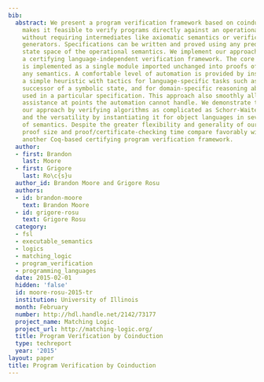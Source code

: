 ```yaml
---
bib:
  abstract: We present a program verification framework based on coinduction, which
    makes it feasible to verify programs directly against an operational semantics,
    without requiring intermediates like axiomatic semantics or verification condition
    generators. Specifications can be written and proved using any predicates on the
    state space of the operational semantics. We implement our approach in Coq, giving
    a certifying language-independent verification framework. The core proof system
    is implemented as a single module imported unchanged into proofs of programs in
    any semantics. A comfortable level of automation is provided by instantiating
    a simple heuristic with tactics for language-specific tasks such as finding the
    successor of a symbolic state, and for domain-specific reasoning about the predicates
    used in a particular specification. This approach also smoothly allows manual
    assistance at points the automation cannot handle. We demonstrate the power of
    our approach by verifying algorithms as complicated as Schorr-Waite graph marking,
    and the versatility by instantiating it for object languages in several styles
    of semantics. Despite the greater flexibility and generality of our approach,
    proof size and proof/certificate-checking time compare favorably with Bedrock,
    another Coq-based certifying program verification framework.
  author:
  - first: Brandon
    last: Moore
  - first: Grigore
    last: Ro\c{s}u
  author_id: Brandon Moore and Grigore Rosu
  authors:
  - id: brandon-moore
    text: Brandon Moore
  - id: grigore-rosu
    text: Grigore Rosu
  category:
  - fsl
  - executable_semantics
  - logics
  - matching_logic
  - program_verification
  - programming_languages
  date: 2015-02-01
  hidden: 'false'
  id: moore-rosu-2015-tr
  institution: University of Illinois
  month: February
  number: http://hdl.handle.net/2142/73177
  project_name: Matching Logic
  project_url: http://matching-logic.org/
  title: Program Verification by Coinduction
  type: techreport
  year: '2015'
layout: paper
title: Program Verification by Coinduction
---
```

